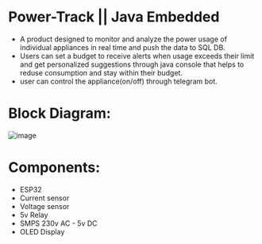 # Power-Track || Java Embedded
* A product designed to monitor and analyze the power usage of individual appliances in real time and push the data to SQL DB. 
* Users can set a budget to receive alerts when usage exceeds their limit and get personalized suggestions through java console that helps to reduse consumption and stay within their budget.
* user can control the appliance(on/off) through telegram bot.

# Block Diagram:

![image](https://github.com/user-attachments/assets/729b095c-a384-42e1-8705-2fea274eeda1)

# Components:
* ESP32 
* Current sensor  
* Voltage sensor 
* 5v Relay
* SMPS 230v AC - 5v DC 
* OLED Display
